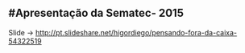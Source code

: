 #Apresentação da Sematec- 2015
---
Slide -> http://pt.slideshare.net/higordiego/pensando-fora-da-caixa-54322519


